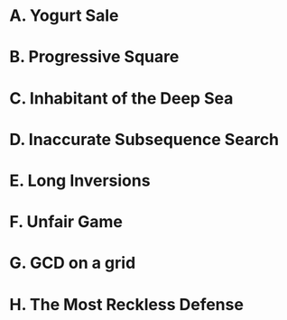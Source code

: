 # A. Yogurt Sale
# B. Progressive Square
# C. Inhabitant of the Deep Sea
# D. Inaccurate Subsequence Search
# E. Long Inversions
# F. Unfair Game
# G. GCD on a grid
# H. The Most Reckless Defense
